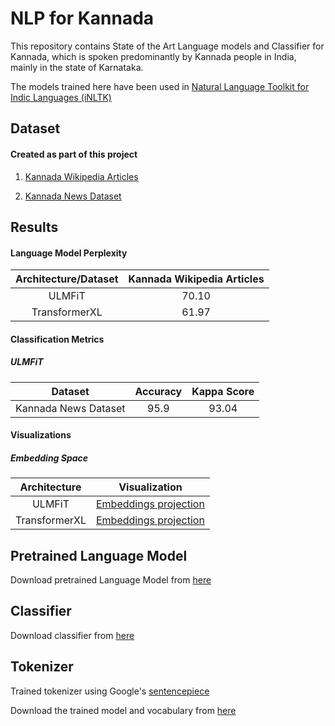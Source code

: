 # NLP for Kannada

This repository contains State of the Art Language models
 and Classifier for Kannada, which is spoken predominantly by
  Kannada people in India, mainly in the state of Karnataka.

The models trained here have been used in [Natural Language Toolkit for Indic Languages
 (iNLTK)](https://github.com/goru001/inltk)

## Dataset

#### Created as part of this project
1. [Kannada Wikipedia Articles](https://www.kaggle.com/disisbig/kannada-wikipedia-articles)

2. [Kannada News Dataset](https://www.kaggle.com/disisbig/kannada-news-dataset)

## Results

#### Language Model Perplexity

| Architecture/Dataset | Kannada Wikipedia Articles |
|:--------:|:----:|
|   ULMFiT  |  70.10  |
|  TransformerXL |  61.97  |

#### Classification Metrics

##### ULMFiT

| Dataset | Accuracy | Kappa Score |
|:--------:|:----:|:----:|
| Kannada News Dataset |  95.9  |  93.04  |

#### Visualizations
 
##### Embedding Space

| Architecture | Visualization |
|:--------:|:----:|
| ULMFiT | [Embeddings projection](https://projector.tensorflow.org/?config=https://raw.githubusercontent.com/goru001/nlp-for-kannada/master/language-model/embedding_projector_config.json) |
| TransformerXL | [Embeddings projection](https://projector.tensorflow.org/?config=https://raw.githubusercontent.com/goru001/nlp-for-kannada/master/language-model/embedding_projector_transformer_config.json)  |

## Pretrained Language Model

Download pretrained Language Model from [here](https://drive.google.com/open?id=1s8d83UKyw_C6h-wbGUqYSXtHxuFUcVlS)


## Classifier

Download classifier from [here](https://drive.google.com/open?id=1mPFvR-QP1eenfYSWYJnck7LtB4IS_PM5)


## Tokenizer

Trained tokenizer using Google's [sentencepiece](https://github.com/google/sentencepiece)

Download the trained model and vocabulary from [here](https://drive.google.com/open?id=1BN0KgTcX6CWAJ-YF2DiwZhDUSEwVjvIH)